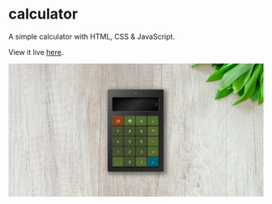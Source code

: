 # calculator

A simple calculator with HTML, CSS &amp; JavaScript.

View it live [here](https://dianapadre.github.io/calculator/).

![Screenshot 1](Screenshot.png)
